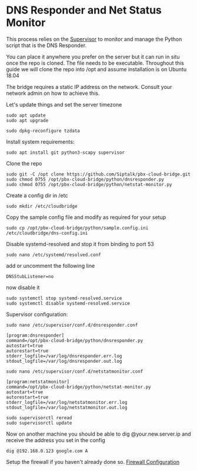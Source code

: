 # DNS Responder and Net Status Monitor

This process relies on the [Supervisor](http://supervisord.org/) to monitor and manage the Python script that is the DNS Responder.

You can place it anywhere you prefer on the server but it can run in situ once the repo is cloned. The file needs to be executable. Throughout this guide we will clone the repo into /opt and assume installation is on Ubuntu 18.04

The bridge requires a static IP address on the network. Consult your network admin on how to achieve this.

Let's update things and set the server timezone
```
sudo apt update
sudo apt upgrade

sudo dpkg-reconfigure tzdata
```

Install system requirements:
```
sudo apt install git python3-scapy supervisor
```

Clone the repo
```
sudo git -C /opt clone https://github.com/Siptalk/pbx-cloud-bridge.git
sudo chmod 0755 /opt/pbx-cloud-bridge/python/dnsresponder.py 
sudo chmod 0755 /opt/pbx-cloud-bridge/python/netstat-monitor.py 
```

Create a config dir in /etc
```
sudo mkdir /etc/cloudbridge
```

Copy the sample config file and modify as required for your setup
```
sudo cp /opt/pbx-cloud-bridge/python/sample.config.ini /etc/cloudbridge/dns-config.ini
```

Disable systemd-resolved and stop it from binding to port 53
```
sudo nano /etc/systemd/resolved.conf 
```
add or uncomment the following line
```
DNSStubListener=no
```
now disable it
```
sudo systemctl stop systemd-resolved.service
sudo systemctl disable systemd-resolved.service
```

Supervisor configuration:
```
sudo nano /etc/supervisor/conf.d/dnsresponder.conf
```
```
[program:dnsresponder]
command=/opt/pbx-cloud-bridge/python/dnsresponder.py
autostart=true
autorestart=true
stderr_logfile=/var/log/dnsresponder.err.log
stdout_logfile=/var/log/dnsresponder.out.log

```

```
sudo nano /etc/supervisor/conf.d/netstatmonitor.conf
```
```
[program:netstatmonitor]
command=/opt/pbx-cloud-bridge/python/netstat-monitor.py
autostart=true
autorestart=true
stderr_logfile=/var/log/netstatmonitor.err.log
stdout_logfile=/var/log/netstatmonitor.out.log

```

```
sudo supervisorctl reread
sudo supervisorctl update
```

Now on another machine you should be able to dig @your.new.server.ip and receive the address you set in the config
```
dig @192.168.0.123 google.com A
```

Setup the firewall if you haven't already done so.
[Firewall Configuration](firewall.md)
